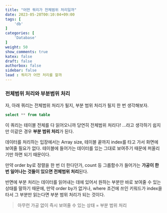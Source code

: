 ```yaml
---
title: "어떤 쿼리가 전체범위 처리일까"
date: 2023-05-28T00:10:04+09:00
tags: [
    'db'
]
categories: [
    'Database'
]
weight: 50
show_comments: true
katex: false
draft: false
authorbox: false
sidebar: false
lead : 쿼리가 어떤 처리를 할까
---
```


### 전체범위 처리와 부분범위 처리

자, 아래 쿼리는 전체범위 처리가 될지, 부분 범위 처리가 될지 한 번 생각해보자.

```sql
select ** from table
```

이 쿼리는 테이블 전체를 다 읽어오니까 당연히 전체범위 처리다! ...라고 생각하기 쉽지만 이같은 경우 **부분 범위 처리**가 된다.

데이터를 처리하는 입장에서는 Array size, 테이블 끝까지 index를 타고 가서 화면에 보여줄 필요가 없다. 테이블에 들어가는 데이터를 있는 그대로 보여주기 때문에 퍼올리기만 하면 되기 때문이다.

만약 order by로 정렬을 한 번 더 한다던가,  count 등 그룹함수가 들어가는 **가공이 한 번 일어나는 것들이 있으면 전체범위 처리**된다.

반면에 부분 처리는 데이터를 읽어내는 데에 있어서 원하는 부분만 바로 보여줄 수 있는 상태를 말하기 때문에, 만약 order by가 없거나, where 조건에 쓰인 키워드가 index을 타서 그 부분만 읽는다면 부분 범위 처리가 되는 것이다.

> 아무런 가공 없이 즉시 보여줄 수 있는 상태 = 부분 범위 처리